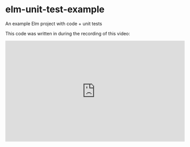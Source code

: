 # elm-unit-test-example
An example Elm project with code + unit tests

This code was written in during the recording of this video:

<iframe width="560" height="315" src="https://www.youtube.com/embed/GNHOyHbGUlg" frameborder="0" allowfullscreen></iframe>
